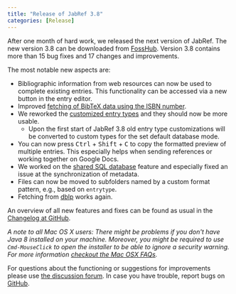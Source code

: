 ```yaml
---
title: "Release of JabRef 3.8"
categories: [Release]
---
```


After one month of hard work, we released the next version of JabRef.
The new version 3.8 can be downloaded from [FossHub](https://www.fosshub.com/JabRef.html).
Version 3.8 contains more than 15 bug fixes and 17 changes and improvements.

The most notable new aspects are:

- Bibliographic information from web resources can now be used to complete existing entries.
  This functionality can be accessed via a new button in the entry editor.
- Improved [fetching of BibTeX data using the ISBN number](http://help.jabref.org/en/ISBNtoBibTeX).
- We reworked the [customized entry types](https://help.jabref.org/en/CustomEntryTypes) and they should now be more usable.
  - Upon the first start of JabRef 3.8 old entry type customizations will be converted to custom types for the set default database mode.
- You can now press <kbd>Ctrl</kbd> + <kbd>Shift</kbd> + <kbd>C</kbd> to copy the formatted preview of multiple entries.
  This especially helps when sending references or working together on Google Docs.
- We worked on the [shared SQL database](https://help.jabref.org/en/SQLDatabase) feature and especially fixed an issue at the synchronization of metadata.
- Files can now be moved to subfolders named by a custom format pattern, e.g., based on `entrytype`.
- Fetching from [dblp](http://dblp.uni-trier.de/) works again.

An overview of all new features and fixes can be found as usual in the [Changelog at GitHub](https://github.com/JabRef/jabref/blob/v3.8/CHANGELOG.md).

*A note to all Mac OS X users: There might be problems if you don't have Java 8 installed on your machine.
Moreover, you might be required to use `Cmd-MouseClick` to open the installer to be able to ignore a security warning.
For more information [checkout the Mac OSX FAQs](https://help.jabref.org/en/FAQosx).*

For questions about the functioning or suggestions for improvements please use [the discussion forum](http://discourse.jabref.org).
In case you have trouble, report bugs on [GitHub](https://github.com/JabRef/jabref/issues).
